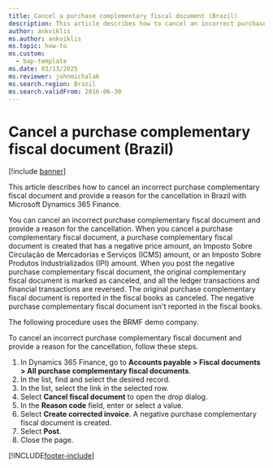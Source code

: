 ```yaml
---
title: Cancel a purchase complementary fiscal document (Brazil)
description: This article describes how to cancel an incorrect purchase complementary fiscal document and provide a reason for the cancellation in Brazil with Microsoft Dynamics 365 Finance.
author: ankviklis
ms.author: ankviklis
ms.topic: how-to
ms.custom: 
  - bap-template
ms.date: 03/13/2025
ms.reviewer: johnmichalak
ms.search.region: Brazil
ms.search.validFrom: 2016-06-30
---
```


# Cancel a purchase complementary fiscal document (Brazil)

[!include [banner](../../includes/banner.md)]

This article describes how to cancel an incorrect purchase complementary fiscal document and provide a reason for the cancellation in Brazil with Microsoft Dynamics 365 Finance.

You can cancel an incorrect purchase complementary fiscal document and provide a reason for the cancellation. When you cancel a purchase complementary fiscal document, a purchase complementary fiscal document is created that has a negative price amount, an Imposto Sobre Circulação de Mercadorias e Serviços (ICMS) amount, or an Imposto Sobre Produtos Industrializados (IPI) amount. When you post the negative purchase complementary fiscal document, the original complementary fiscal document is marked as canceled, and all the ledger transactions and financial transactions are reversed. The original purchase complementary fiscal document is reported in the fiscal books as canceled. The negative purchase complementary fiscal document isn't reported in the fiscal books. 

The following procedure uses the BRMF demo company.

To cancel an incorrect purchase complementary fiscal document and provide a reason for the cancellation, follow these steps.

1. In Dynamics 365 Finance, go to **Accounts payable \> Fiscal documents \> All purchase complementary fiscal documents**.
1. In the list, find and select the desired record.
1. In the list, select the link in the selected row.
1. Select **Cancel fiscal document** to open the drop dialog.
1. In the **Reason code** field, enter or select a value.
1. Select **Create corrected invoice**. A negative purchase complementary fiscal document is created.  
1. Select **Post**.
1. Close the page.



[!INCLUDE[footer-include](../../../includes/footer-banner.md)]
